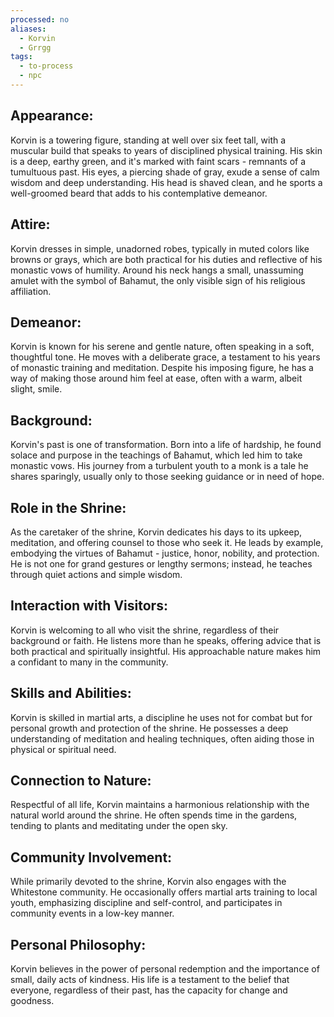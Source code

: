 ```yaml
---
processed: no
aliases:
  - Korvin
  - Grrgg
tags:
  - to-process
  - npc
---
```

## Appearance:

Korvin is a towering figure, standing at well over six feet tall, with a muscular build that speaks to years of disciplined physical training. His skin is a deep, earthy green, and it's marked with faint scars - remnants of a tumultuous past. His eyes, a piercing shade of gray, exude a sense of calm wisdom and deep understanding. His head is shaved clean, and he sports a well-groomed beard that adds to his contemplative demeanor.

## Attire:

Korvin dresses in simple, unadorned robes, typically in muted colors like browns or grays, which are both practical for his duties and reflective of his monastic vows of humility. Around his neck hangs a small, unassuming amulet with the symbol of Bahamut, the only visible sign of his religious affiliation.

## Demeanor:

Korvin is known for his serene and gentle nature, often speaking in a soft, thoughtful tone. He moves with a deliberate grace, a testament to his years of monastic training and meditation. Despite his imposing figure, he has a way of making those around him feel at ease, often with a warm, albeit slight, smile.

## Background:

Korvin's past is one of transformation. Born into a life of hardship, he found solace and purpose in the teachings of Bahamut, which led him to take monastic vows. His journey from a turbulent youth to a monk is a tale he shares sparingly, usually only to those seeking guidance or in need of hope.

## Role in the Shrine:

As the caretaker of the shrine, Korvin dedicates his days to its upkeep, meditation, and offering counsel to those who seek it. He leads by example, embodying the virtues of Bahamut - justice, honor, nobility, and protection. He is not one for grand gestures or lengthy sermons; instead, he teaches through quiet actions and simple wisdom.

## Interaction with Visitors:

Korvin is welcoming to all who visit the shrine, regardless of their background or faith. He listens more than he speaks, offering advice that is both practical and spiritually insightful. His approachable nature makes him a confidant to many in the community.

## Skills and Abilities:

Korvin is skilled in martial arts, a discipline he uses not for combat but for personal growth and protection of the shrine. He possesses a deep understanding of meditation and healing techniques, often aiding those in physical or spiritual need.

## Connection to Nature:

Respectful of all life, Korvin maintains a harmonious relationship with the natural world around the shrine. He often spends time in the gardens, tending to plants and meditating under the open sky.

## Community Involvement:

While primarily devoted to the shrine, Korvin also engages with the Whitestone community. He occasionally offers martial arts training to local youth, emphasizing discipline and self-control, and participates in community events in a low-key manner.

## Personal Philosophy:

Korvin believes in the power of personal redemption and the importance of small, daily acts of kindness. His life is a testament to the belief that everyone, regardless of their past, has the capacity for change and goodness.